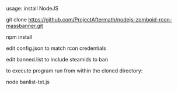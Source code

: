 usage:
install NodeJS

git clone https://github.com/ProjectAftermath/nodejs-zomboid-rcon-massbanner.git

npm install

edit config.json to match rcon credentials

edit banned.list to include steamids to ban

to execute program run from within the cloned directory:

node banlist-txt.js
